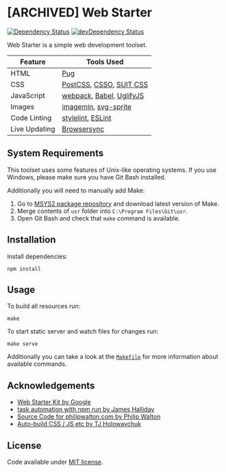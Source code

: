 # [ARCHIVED] Web Starter

[![Dependency Status](https://img.shields.io/david/racse1/web-starter.svg)](https://david-dm.org/racse1/web-starter) [![devDependency Status](https://img.shields.io/david/dev/racse1/web-starter.svg)](https://david-dm.org/racse1/web-starter?type=dev)

Web Starter is a simple web development toolset.

| Feature       | Tools Used                                                                                                    |
| ------------- | ------------------------------------------------------------------------------------------------------------- |
| HTML          | [Pug](https://pugjs.org/)                                                                                     |
| CSS           | [PostCSS](http://postcss.org/), [CSSO](https://github.com/css/csso), [SUIT CSS](https://suitcss.github.io/)   |
| JavaScript    | [webpack](https://webpack.js.org/), [Babel](https://babeljs.io/), [UglifyJS](http://lisperator.net/uglifyjs/) |
| Images        | [imagemin](https://github.com/imagemin/imagemin), [svg-sprite](https://github.com/jkphl/svg-sprite)           |
| Code Linting  | [stylelint](http://stylelint.io/), [ESLint](http://eslint.org/)                                               |
| Live Updating | [Browsersync](https://browsersync.io/)                                                                        |

## System Requirements

This toolset uses some features of Unix-like operating systems. If you use Windows, please make sure you have Git Bash installed.

Additionally you will need to manually add Make:

1. Go to [MSYS2 package repository](http://repo.msys2.org/msys/x86_64/) and download latest version of Make.
2. Merge contents of `usr` folder into `C:\Program Files\Git\usr`.
3. Open Git Bash and check that `make` command is available.

## Installation

Install dependencies:

```
npm install
```

## Usage

To build all resources run:

```
make
```

To start static server and watch files for changes run:

```
make serve
```

Additionally you can take a look at the [`Makefile`](Makefile) for more information about available commands.

## Acknowledgements

* [Web Starter Kit by Google](https://developers.google.com/web/tools/starter-kit/)
* [task automation with npm run by James Halliday](http://substack.net/task_automation_with_npm_run)
* [Source Code for philipwalton.com by Philip Walton](https://github.com/philipwalton/blog)
* [Auto-build CSS / JS etc by TJ Holowaychuk](https://github.com/tj/watch#auto-build-css--js-etc)

## License

Code available under [MIT license](LICENSE).

